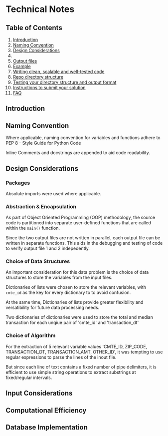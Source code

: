 # Technical Notes

## Table of Contents
1. [Introduction](README.md#introduction)
2. [Naming Convention](README.md#challenge-summary)
3. [Design Considerations](README.md#details-of-challenge)
4. [](README.md#input-file)
5. [Output files](README.md#output-files)
6. [Example](README.md#example)
7. [Writing clean, scalable and well-tested code](README.md#writing-clean-scalable-and-well-tested-code)
8. [Repo directory structure](README.md#repo-directory-structure)
9. [Testing your directory structure and output format](README.md#testing-your-directory-structure-and-output-format)
10. [Instructions to submit your solution](README.md#instructions-to-submit-your-solution)
11. [FAQ](README.md#faq)

## Introduction


## Naming Convention
Where applicable, naming convention for variables and functions adhere to PEP 8 - Style Guide for Python Code

Inline Comments and docstrings are appended to aid code readability.

## Design Considerations

### Packages
Absolute imports were used where applicable.

### Abstraction & Encapsulation
As part of Object Oriented Programming (OOP) methodology, the source code is partitioned into separate user-defined functions that are called within the `main()` function.

Since the two output files are not written in parallel, each output file can be written in separate functions. This aids in the debugging and testing of code to verify output file 1 and 2 indepedently.

### Choice of Data Structures
An important consideration for this data problem is the choice of data structures to store the variables from the input files.

Dictionaries of lists were chosen to store the relevant variables, with `cmte_id` as the key for every dictionary to to avoid confusion.

At the same time, Dictionaries of lists provide greater flexibility and versatibility for future data processing needs. 

Two dictionaries of dictionaries were used to store the total and median transaction for each unqiue pair of 'cmte_id' and 'transaction_dt'

### Choice of Algorithm
For the extraction of 5 relevant variable values 'CMTE_ID, ZIP_CODE, TRANSACTION_DT, TRANSACTION_AMT, OTHER_ID', it was tempting to use regular expressions to parse the lines of the inout file.

But since each line of text contains a fixed number of pipe delimiters, it is efficient to use simple string operations to extract substrings at fixed/regular intervals.

## Input Considerations

## Computational Efficiency

## Database Implementation



